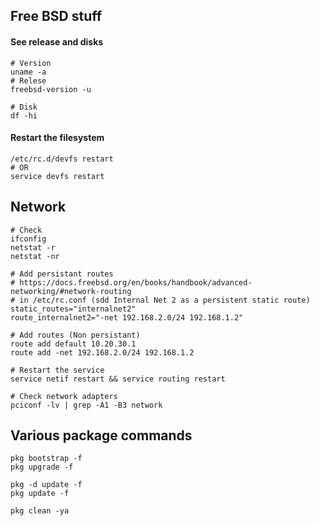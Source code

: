 ## Free BSD stuff 

#### See release and disks
```
# Version
uname -a
# Relese
freebsd-version -u

# Disk
df -hi

```

#### Restart the filesystem
```
/etc/rc.d/devfs restart
# OR
service devfs restart
```

## Network
```
# Check
ifconfig
netstat -r
netstat -nr

# Add persistant routes
# https://docs.freebsd.org/en/books/handbook/advanced-networking/#network-routing
# in /etc/rc.conf (sdd Internal Net 2 as a persistent static route)
static_routes="internalnet2"
route_internalnet2="-net 192.168.2.0/24 192.168.1.2"

# Add routes (Non persistant)
route add default 10.20.30.1
route add -net 192.168.2.0/24 192.168.1.2

# Restart the service
service netif restart && service routing restart

# Check network adapters
pciconf -lv | grep -A1 -B3 network

```


## Various package commands
```
pkg bootstrap -f
pkg upgrade -f

pkg -d update -f
pkg update -f

pkg clean -ya
```



